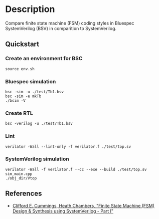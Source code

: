 # Description

Compare finite state machine (FSM) coding styles in Bluespec SystemVerilog (BSV) in comparition to SystemVerilog.

## Quickstart

### Create an environment for BSC
```shell
source env.sh
```

### Bluespec simulation
```shell
bsc -sim -u ./test/Tb1.bsv
bsc -sim -e mkTb
./bsim -V
```

### Create RTL
```shell
bsc -verilog -u ./test/Tb1.bsv
```

### Lint
```shell
verilator -Wall --lint-only -f verilator.f ./test/top.sv
```

### SystemVerilog simulation
```shell
verilator -Wall -f verilator.f --cc --exe --build ./test/top.sv sim_main.cpp
./obj_dir/Vtop
```

## References
* [Clifford E. Cummings, Heath Chambers, "Finite State Machine (FSM) Design & Synthesis using SystemVerilog - Part I"](http://www.sunburst-design.com/papers/CummingsSNUG2019SV_FSM1.pdf)
